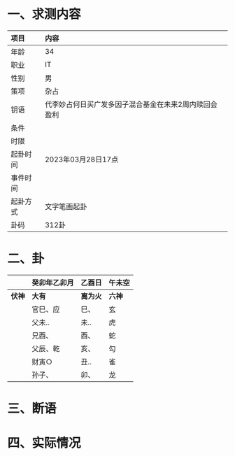 # 一、求测内容
|项目|内容|
|:-|:-|
|年龄|34|
|职业|IT|
|性别|男|
|策项|杂占|
|钥语|代李妙占何日买广发多因子混合基金在未来2周内赎回会盈利|
|条件||
|时限||
|起卦时间|2023年03月28日17点|
|事件时间||
|起卦方式|文字笔画起卦|
|卦码|312卦|

# 二、卦
||癸卯年乙卯月|乙酉日|午未空|
|:-|:-|:-|:-|
|**伏神**|**大有**|**离为火**|**六神**|
||官巳、应|巳、|玄|
||父未..|未..|虎|
||兄酉、|酉、|蛇|
||父辰、乾|亥、|勾|
||财寅○|丑..|雀|
||孙子、|卯、|龙|


# 三、断语

# 四、实际情况
